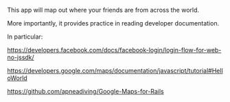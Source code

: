 This app will map out where your friends are from across the world.

More importantly, it provides practice in reading developer documentation.

In particular:

https://developers.facebook.com/docs/facebook-login/login-flow-for-web-no-jssdk/

https://developers.google.com/maps/documentation/javascript/tutorial#HelloWorld

https://github.com/apneadiving/Google-Maps-for-Rails

